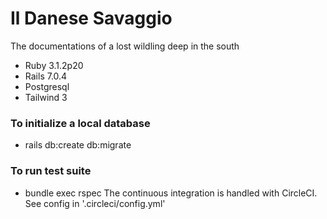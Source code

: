 # Il Danese Savaggio

The documentations of a lost wildling deep in the south

* Ruby 3.1.2p20
* Rails 7.0.4
* Postgresql
* Tailwind 3

### To initialize a local database
* rails db:create db:migrate

### To run test suite
* bundle exec rspec
The continuous integration is handled with CircleCI. See config in '.circleci/config.yml'
